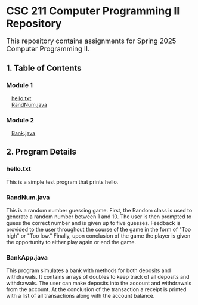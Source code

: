# CSC 211 Computer Programming II Repository

<font size= "4">This repository contains assignments for Spring 2025 Computer Programming II.</font>

## 1. Table of Contents
### Module 1
&emsp;[hello.txt](https://github.com/CodebyLK/CSC211/blob/6a84c459b2bbd45003d197b3378dd4a700969bab/Module1/hello.txt)  
&emsp;[RandNum.java](https://github.com/CodebyLK/CSC211/blob/bcaebd1474b289a28d8ac3ff88962ae1f53f9874/Module1/RandNum.java)  
### Module 2
&emsp;[Bank.java](https://github.com/CodebyLK/CSC211/blob/a6e9b9b508f095ffd7c1e0b32bdfa88cd3cf0c1c/Module2/Bank.java)


## 2. Program Details

### hello.txt  
This is a simple test program that prints hello.  

### RandNum.java 
This is a random number guessing game. First, the Random class is used to generate a random number between 1 and 10. The user is then prompted to guess the correct number and is given up to five guesses. Feedback is provided to the user throughout the course of the game in the form of "Too high" or "Too low." Finally, upon conclusion of the game the player is given the opportunity to either play again or end the game.

### BankApp.java
This program simulates a bank with methods for both deposits and withdrawals. It contains arrays of doubles to keep track of all deposits and withdrawals. The user can make deposits into the account and withdrawals from the account. At the conclusion of the transaction a receipt is printed with a list of all transactions along with the account balance.  
